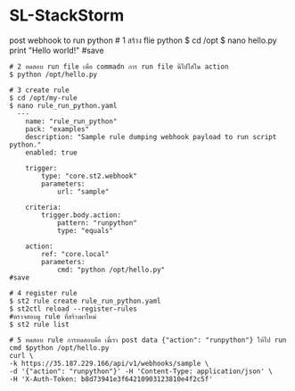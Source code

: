 # SL-StackStorm
post webhook to run python
    # 1 สร้าง flie python
    $ cd /opt
    $ nano hello.py
      print "Hello world!"
    #save
    
    # 2 ทดสอบ run file เพื่อ commadn การ run file นี้ไปใส่ใน action
    $ python /opt/hello.py
    
    # 3 create rule
    $ cd /opt/my-rule
    $ nano rule_run_python.yaml
      ---
        name: "rule_run_python"
        pack: "examples"
        description: "Sample rule dumping webhook payload to run script python."
        enabled: true
    
        trigger:
            type: "core.st2.webhook"
            parameters:
                url: "sample"
    
        criteria:
            trigger.body.action:
                pattern: "runpython"
                type: "equals"
    
        action:
            ref: "core.local"
            parameters:
                cmd: "python /opt/hello.py"
    #save
    
    # 4 register rule
    $ st2 rule create rule_run_python.yaml
    $ st2ctl reload --register-rules
    #ตรวจสอบดู rule ที่สร้างมาใหม่
    $ st2 rule list
    
    # 5 ทดสอบ rule การทดสอบคือ เมื่เรา post data {"action": "runpython"} ให้ไป run cmd $python /opt/hello.py
    curl \
    -k https://35.187.229.166/api/v1/webhooks/sample \
    -d '{"action": "runpython"}' -H 'Content-Type: application/json' \
    -H 'X-Auth-Token: b8d73941e3f64210903123810e4f2c5f'

